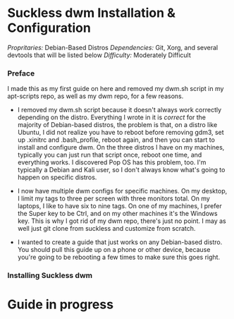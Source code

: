 # Suckless dwm Installation & Configuration
*Propritaries:* Debian-Based Distros
*Dependencies:* Git, Xorg, and several devtools that will be listed below
*Difficulty:* Moderately Difficult

### Preface
I made this as my first guide on here and removed my dwm.sh script in my apt-scripts repo, as well as my dwm repo, for a few reasons.

- I removed my dwm.sh script because it doesn't always work correctly depending on the distro. Everything I wrote in it is *correct* for the majority of Debian-based distros, the problem is that, on a distro like Ubuntu, I did not realize you have to reboot before removing gdm3, set up .xinitrc and .bash_profile, reboot again, and then you can start to install and configure dwm. On the three distros I have on my machines, typically you can just run that script once, reboot one time, and everything works. I discovered Pop OS has this problem, too. I'm typically a Debian and Kali user, so I don't always know what's going to happen on specific distros.

- I now have multiple dwm configs for specific machines. On my desktop, I limit my tags to three per screen with three monitors total. On my laptops, I like to have six to nine tags. On one of my machines, I prefer the Super key to be Ctrl, and on my other machines it's the Windows key. This is why I got rid of my dwm repo, there's just no point. I may as well just git clone from suckless and customize from scratch.

- I wanted to create a guide that just works on any Debian-based distro. You should pull this guide up on a phone or other device, because you're going to be rebooting a few times to make sure this goes right.

### Installing Suckless dwm

# Guide in progress
